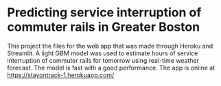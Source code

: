 # Predicting service interruption of commuter rails in Greater Boston

This project the files for the web app that was made through Heroku and Streamlit. A light GBM model was used to estimate hours of service interruption of commuter rails for tomorrow 
using real-time weather forecast. The model is fast with a good performance. The app is online at https://stayontrack-1.herokuapp.com/



